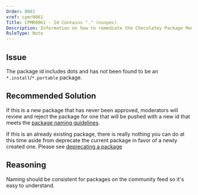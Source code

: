 ```yaml
---
Order: 0061
xref: cpmr0061
Title: CPMR0061 - Id Contains "." (nuspec)
Description: Information on how to remediate the Chocolatey Package Moderation Rule 0061
RuleType: Note
---
```


## Issue

The package id includes dots and has not been found to be an `*.install`/`*.portable` package.

## Recommended Solution

If this is a new package that has never been approved, moderators will review and reject the package for one that will be pushed with a new id that meets the [package naming guidelines](https://github.com/chocolatey/choco/wiki/CreatePackages#naming-your-package).

If this is an already existing package, there is really nothing you can do at this time aside from deprecate the current package in favor of a newly created one. Please see [deprecating a package](https://github.com/chocolatey/choco/wiki/How-To-Deprecate-A-Chocolatey-Package)

## Reasoning

Naming should be consistent for packages on the community feed so it's easy to understand.
